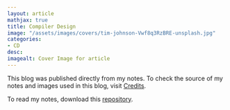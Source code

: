 ```yaml
---
layout: article
mathjax: true
title: Compiler Design
image: "/assets/images/covers/tim-johnson-Vwf8q3RzBRE-unsplash.jpg"
categories:
- CD
desc:  
imagealt: Cover Image for article
---
```




This blog was published directly from my notes.
To check the source of my notes and images used in this blog, visit <a href="/credits.html" target="_blank">Credits</a>.

To read my notes, download this <a href="https://github.com/bovem/CS" target="blank">repository</a>.